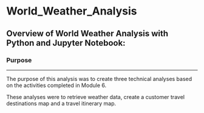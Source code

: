 # World_Weather_Analysis

## Overview of World Weather Analysis with Python and Jupyter Notebook:

### Purpose
___
The purpose of this analysis was to create three technical analyses based on the activities completed in Module 6. 

These analyses were to retrieve weather data, create a customer travel destinations map and a travel itinerary map.

